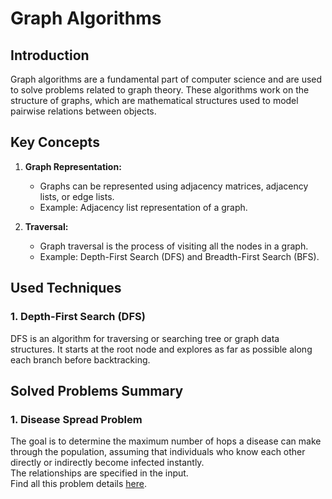 # Graph Algorithms

## Introduction

Graph algorithms are a fundamental part of computer science and are used to solve problems related to graph theory. These algorithms work on the structure of graphs, which are mathematical structures used to model pairwise relations between objects.

## Key Concepts

1. **Graph Representation:**
   - Graphs can be represented using adjacency matrices, adjacency lists, or edge lists.
   - Example: Adjacency list representation of a graph.

2. **Traversal:**
   - Graph traversal is the process of visiting all the nodes in a graph.
   - Example: Depth-First Search (DFS) and Breadth-First Search (BFS).

## Used Techniques

### 1. Depth-First Search (DFS)

DFS is an algorithm for traversing or searching tree or graph data structures. It starts at the root node and explores as far as possible along each branch before backtracking.

## Solved Problems Summary

### 1. Disease Spread Problem

The goal is to determine the maximum number of hops a disease can make through the population, assuming that individuals who know each other directly or indirectly become infected instantly.<br>
The relationships are specified in the input.<br>
Find all this problem details [here](./disease-spread).